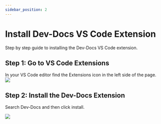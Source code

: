 ```yaml
---
sidebar_position: 2
---
```


# Install Dev-Docs VS Code Extension

Step by step guide to installing the Dev-Docs VS Code extension.

## Step 1: Go to VS Code Extensions

In your VS Code editor find the Extensions icon in the left side of the page.
![](/img/install_the_vscode_extension/step_2.png)


## Step 2: Install the Dev-Docs Extension

Search Dev-Docs and then click install.

![](/img/install_the_vscode_extension/step_4.png)





